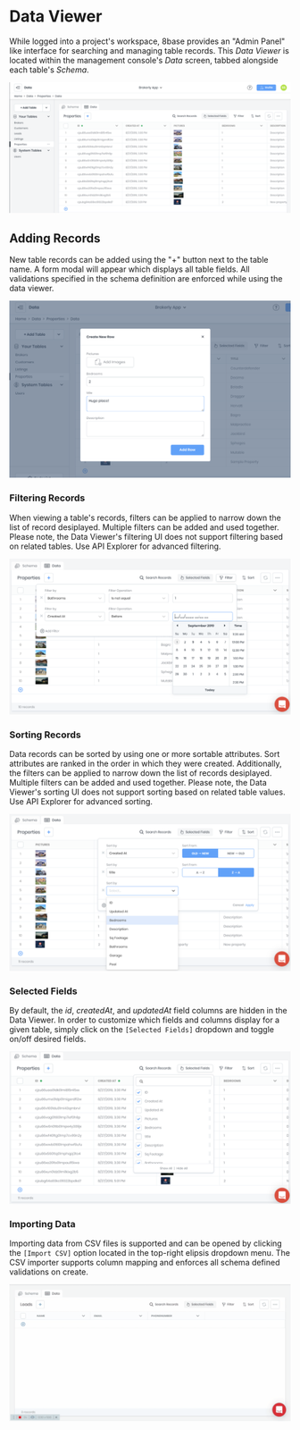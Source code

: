 # Data Viewer

While logged into a project's workspace, 8base provides an "Admin Panel" like interface for searching and managing table records. This *Data Viewer* is located within the management console's *Data* screen, tabbed alongside each table's *Schema*. 

![8Base Data Viewer](../../.gitbook/assets/data-viewer.png)

## Adding Records
New table records can be added using the "+" button next to the table name. A form modal will appear which displays all table fields. All validations specified in the schema definition are enforced while using the data viewer.

![Adding a new record in the Data Viewer](../../.gitbook/assets/data-viewer-add.png)

### Filtering Records
When viewing a table's records, filters can be applied to narrow down the list of record desiplayed. Multiple filters can be added and used together. Please note, the Data Viewer's filtering UI does not support filtering based on related tables. Use API Explorer for advanced filtering.

![Filtering records in the Data Viewer](../../.gitbook/assets/data-viewer-filtering.png)

### Sorting Records
Data records can be sorted by using one or more sortable attributes. Sort attributes are ranked in the order in which they were created. Additionally, the filters can be applied to narrow down the list of records desiplayed. Multiple filters can be added and used together. Please note, the Data Viewer's sorting UI does not support sorting based on related table values. Use API Explorer for advanced sorting.

![Sorting records in the Data Viewer](../../.gitbook/assets/data-viewer-sorting.png)

### Selected Fields
By default, the *id*, *createdAt*, and *updatedAt* field columns are hidden in the Data Viewer. In order to customize which fields and columns display for a given table, simply click on the `[Selected Fields]` dropdown and toggle on/off desired fields.

![Selecting fields in the Data Viewer](../../.gitbook/assets/data-viewer-selected-fields.png)

### Importing Data
Importing data from CSV files is supported and can be opened by clicking the `[Import CSV]` option located in the top-right elipsis dropdown menu. The CSV importer supports column mapping and enforces all schema defined validations on create.

![Importing records into the Data Viewer](../../.gitbook/assets/data-viewer-import.gif)
